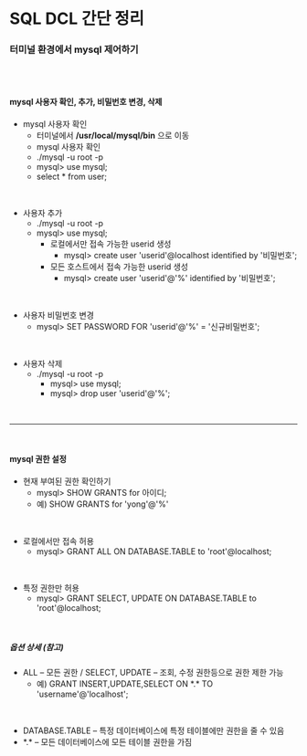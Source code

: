 # SQL DCL 간단 정리

### 터미널 환경에서 mysql 제어하기

<br><br>

#### mysql 사용자 확인, 추가, 비밀번호 변경, 삭제

- mysql 사용자 확인
	- 터미널에서 <b>/usr/local/mysql/bin</b> 으로 이동
	- mysql 사용자 확인
	- ./mysql -u root -p
	- mysql> use mysql;
	- select * from user;

<br>

- 사용자 추가
	- ./mysql -u root -p
	-  mysql> use mysql;
		- 로컬에서만 접속 가능한 userid 생성
			- mysql> create user 'userid'@localhost identified by '비밀번호';
		- 모든 호스트에서 접속 가능한 userid 생성
			- mysql> create user 'userid'@'%' identified by '비밀번호';

<br>

- 사용자 비밀번호 변경
	- mysql> SET PASSWORD FOR 'userid'@'%' = '신규비밀번호';

<br>
		
- 사용자 삭제
	- ./mysql -u root -p
		- mysql> use mysql;
		- mysql> drop user 'userid'@'%';


<br>

---

<br>

#### mysql 권한 설정

- 현재 부여된 권한 확인하기
	- mysql> SHOW GRANTS for 아이디;
	- 예) SHOW GRANTS for 'yong'@'%'

<br>

- 로컬에서만 접속 허용
	- mysql> GRANT ALL ON DATABASE.TABLE to 'root'@localhost;

<br>

- 특정 권한만 허용
	- mysql> GRANT SELECT, UPDATE ON DATABASE.TABLE to 'root'@localhost;


<br>

##### 옵션 상세 (참고)

- ALL – 모든 권한 / SELECT, UPDATE – 조회, 수정 권한등으로 권한 제한 가능
	- 예) GRANT INSERT,UPDATE,SELECT ON \*.\* TO 'username'@'localhost';

<br>

- DATABASE.TABLE – 특정 데이터베이스에 특정 테이블에만 권한을 줄 수 있음
- \*.\* – 모든 데이터베이스에 모든 테이블 권한을 가짐